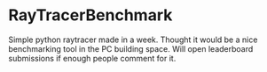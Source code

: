 # RayTracerBenchmark

Simple python raytracer made in a week. Thought it would be a nice benchmarking tool in the PC building space. Will open leaderboard submissions if enough people comment for it.
